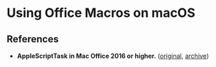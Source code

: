 # Using Office Macros on macOS

## References

- **AppleScriptTask in Mac Office 2016 or higher.** ([original](https://www.rondebruin.nl/mac/applescripttask.htm), [archive](https://archive.is/pRHGU))
